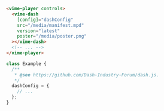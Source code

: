 ```html {2-7} title="example.html"
<vime-player controls>
  <vime-dash
    [config]="dashConfig"
    src="/media/manifest.mpd"
    version="latest"
    poster="/media/poster.png"
  ></vime-dash>
  <!-- ... -->
</vime-player>
```

```ts title="example.ts"
class Example {
  /**
   * @see https://github.com/Dash-Industry-Forum/dash.js.
   */
  dashConfig = {
    // ...
  };
}
```
